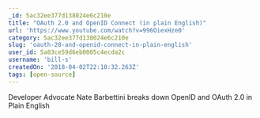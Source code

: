 ```yaml
---
_id: 5ac32ee377d138024e6c210e
title: "OAuth 2.0 and OpenID Connect (in plain English)"
url: 'https://www.youtube.com/watch?v=996OiexHze0'
category: 5ac32ee377d138024e6c210e
slug: 'oauth-20-and-openid-connect-in-plain-english'
user_id: 5a83ce59d6eb0005c4ecda2c
username: 'bill-s'
createdOn: '2018-04-02T22:18:32.263Z'
tags: [open-source]
---
```


Developer Advocate Nate Barbettini breaks down OpenID and OAuth 2.0 in Plain English

